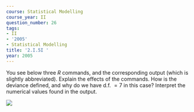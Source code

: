 ```yaml
---
course: Statistical Modelling
course_year: II
question_number: 26
tags:
- II
- '2005'
- Statistical Modelling
title: '2.I.5I '
year: 2005
---
```



You see below three $R$ commands, and the corresponding output (which is slightly abbreviated). Explain the effects of the commands. How is the deviance defined, and why do we have d.f. $=7$ in this case? Interpret the numerical values found in the output.

![](https://cdn.mathpix.com/cropped/2022_04_28_bec8fd385956b4ea76a6g-12.jpg?height=527&width=443&top_left_y=372&top_left_x=222)
